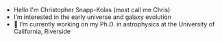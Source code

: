 - Hello I'm Christopher Snapp-Kolas (most call me Chris)
- I’m interested in the early universe and galaxy evolution
- 🌱 I’m currently working on my Ph.D. in astrophysics at the University of California, Riverside


<!---
csnap001/csnap001 is a ✨ special ✨ repository because its `README.md` (this file) appears on your GitHub profile.
You can click the Preview link to take a look at your changes.
--->
